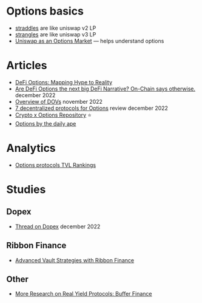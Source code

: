
# Options basics
- [straddles](https://www.investopedia.com/terms/s/straddle.asp) are like uniswap v2 LP
- [strangles](https://www.investopedia.com/terms/s/strangle.asp) are like uniswap v3 LP
- [Uniswap as an Options Market](https://medium.com/gammaswap-labs/uniswap-an-options-market-9093df37a648) — helps understand options

# Articles
- [DeFi Options: Mapping Hype to Reality](https://www.revv.xyz/ideas/defi-options-mapping-hype-to-reality)
- [Are DeFi Options the next big DeFi Narrative? On-Chain says otherwise.](https://twitter.com/VirtualKenji/status/1607433062773850115) december 2022
- [Overview of DOVs](https://twitter.com/0xcs361/status/1596174116423622657) november 2022
- [7 decentralized protocols for Options](https://twitter.com/Chinchillah_/status/1604074863836233731) review december 2022
- [Crypto x Options Repository](https://hansolar.notion.site/Crypto-x-Options-Repository-7747ab5b44dd4403bc672c98296ec38e) ⭐
- [Options by the daily ape](https://thedailyape.notion.site/Options-31c8c1c715fb4ee4a54d2f2bbba8c5fa)

# Analytics
- [Options protocols TVL Rankings](https://defillama.com/protocols/Options)

# Studies

## Dopex
- [Thread on Dopex](https://twitter.com/0xTindorr/status/1602005092235894785) december 2022

## Ribbon Finance
- [Advanced Vault Strategies with Ribbon Finance](https://medium.com/@danvanesque/advanced-vault-strategies-with-ribbon-finance-95ce65ea40d9)

## Other
- [More Research on Real Yield Protocols: Buffer Finance](https://tkxcapital.medium.com/more-research-on-real-yield-protocols-buffer-finance-tkx-weekly-7b219903d449)